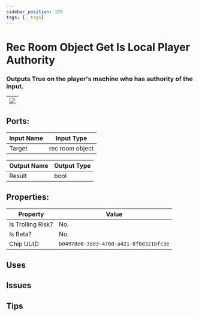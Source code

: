 ```yaml
---
sidebar_position: 109
tags: [._tags]
---
```


# Rec Room Object Get Is Local Player Authority


### Outputs True on the player's machine who has authority of the input.

| ![](https://images-ext-2.discordapp.net/external/MPmIaQzlEPmgGWlgi-WxBBXt0Bjv_zWPkg1y1f_sy3s/https/www.recroomcircuits.com/image/circuit/absolute-value?width=206&height=108) |
|-----|

## Ports:

| Input Name | Input Type |
|-----------|-----------|
| Target | rec room object |

| Output Name | Output Type |
|-----------|-----------|
| Result | bool |

## Properties:

| Property  | Value |
|-------------------|-----------|
| Is Trolling Risk? | No. |
| Is Beta? | No. |
| Chip UUID | `b0497de0-3dd3-470d-a421-8f0d321bfc3e` |

## Uses

## Issues

## Tips